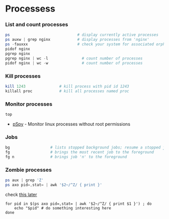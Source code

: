 # Processess

### List and count processes
````powershell
ps                              # display currently active processes
ps auxw | grep nginx            # display processes from 'nginx'
ps -fauxxx                      # check your system for associated orphaned processes
pidof nginx 
pgrep nginx
pgrep nginx | wc -l               # count number of processes
pidof nginx | wc -w               # count number of processes
````
### Kill processes
````powershell
kill 1243               # kill process with pid id 1243
killall proc            # kill all processes named proc
````

### Monitor processes
````powershell
top
````
- [pSpy](https://github.com/DominicBreuker/pspy) - Monitor linux processes without root permissions

### Jobs
````powershell
bg                  # lists stopped background jobs; resume a stopped job in the background
fg                  # brings the most recent job to the foreground
fg n                # brings job 'n' to the foreground
````

### Zombie processes
````powershell
ps aux | grep 'Z'
ps axo pid=,stat= | awk '$2~/^Z/ { print }'
````
check [this later](https://askubuntu.com/questions/111422/how-to-find-zombie-process)

````
for pid in $(ps axo pid=,stat= | awk '$2~/^Z/ { print $1 }') ; do
    echo "$pid" # do something interesting here
done
````
